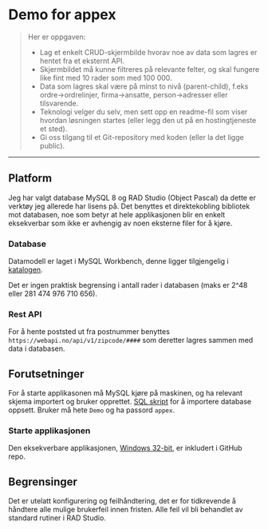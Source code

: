 # Demo for appex

>Her er oppgaven:
> - Lag et enkelt CRUD-skjermbilde hvorav noe av data som lagres er hentet fra et eksternt API.
> - Skjermbildet må kunne filtreres på relevante felter, og skal fungere like fint med 10 rader som med 100 000.
> - Data som lagres skal være på minst to nivå (parent-child), f.eks ordre->ordrelinjer, firma->ansatte, person->adresser eller tilsvarende.
> - Teknologi velger du selv, men sett opp en readme-fil som viser hvordan løsningen startes (eller legg den ut på en hostingtjeneste et sted).
> - Gi oss tilgang til et Git-repository med koden (eller la det ligge public).

----

## Platform
Jeg har valgt database MySQL 8 og RAD Studio (Object Pascal) da dette er verktøy jeg allerede har lisens på.
Det benyttes et direktekobling bibliotek mot databasen, noe som betyr at hele applikasjonen blir en enkelt eksekverbar som ikke er avhengig av noen eksterne filer for å kjøre.

### Database
Datamodell er laget i MySQL Workbench, denne ligger tilgjengelig i [katalogen](./database/). 

Det er ingen praktisk begrensing i antall rader i databasen (maks er 2^48 eller 281 474 976 710 656).

### Rest API
For å hente poststed ut fra postnummer benyttes ```https://webapi.no/api/v1/zipcode/####``` som deretter lagres sammen med data i databasen.

## Forutsetninger
For å starte applikasonen må MySQL kjøre på maskinen, og ha relevant skjema importert og bruker opprettet. [SQL skript](.database/appex-demo.sql) for å importere database oppsett.
Bruker må hete ```Demo``` og ha passord ```appex```.

### Starte applikasjonen
Den eksekverbare applikasjonen, [Windows 32-bit](), er inkludert i GitHub repo.

## Begrensinger
Det er utelatt konfigurering og feilhåndtering, det er for tidkrevende å håndtere alle mulige brukerfeil innen fristen. Alle feil vil bli behandlet av standard rutiner i RAD Studio.

